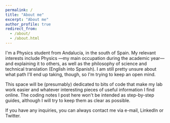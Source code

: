 ```yaml
---
permalink: /
title: "About me"
excerpt: "About me"
author_profile: true
redirect_from: 
  - /about/
  - /about.html
---
```


I'm a Physics student from Andalucía, in the south of Spain. My relevant interests include Physics —my main occupation during the academic year— and explaining it to others, as well as the philosophy of science and technical translation (English into Spanish). I am still pretty unsure about what path I'll end up taking, though, so I'm trying to keep an open mind.

This space will be (presumably) dedicated to bits of code that make my lab work easier and whatever interesting pieces of useful information I find online. The coding notes I post here won't be intended as step-by-step guides, although I will try to keep them as clear as possible.

If you have any inquiries, you can always contact me via e-mail, LinkedIn or Twitter.
